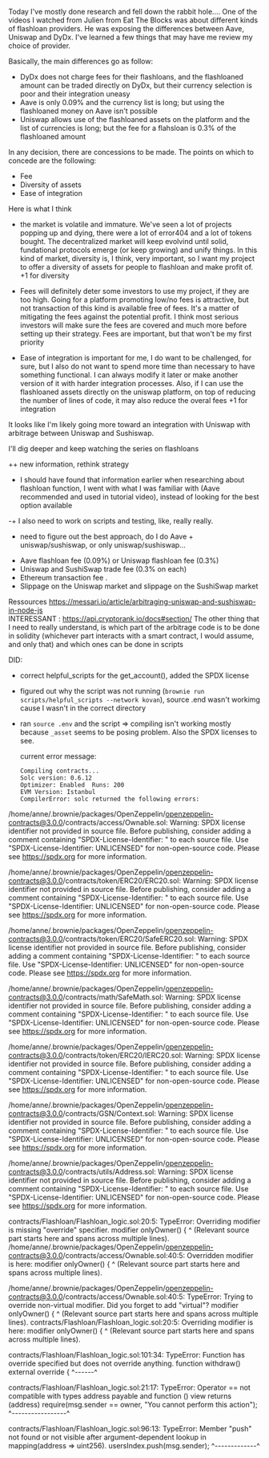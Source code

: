 Today I've mostly done research and fell down the rabbit hole.... One of the videos I watched from Julien from Eat The Blocks was about different kinds of flashloan providers.
He was exposing the differences between Aave, Uniswap and DyDx.
I've learned a few things that may have me review my choice of provider.

Basically, the main differences go as follow:

- DyDx does not charge fees for their flashloans, and the flashloaned amount can be traded directly on DyDx, but their currency selection is poor and their integration uneasy
- Aave is only 0.09% and the currency list is long; but using the flashloaned money on Aave isn't possible
- Uniswap allows use of the flashloaned assets on the platform and the list of currencies is long; but the fee for a flahsloan is 0.3% of the flashloaned amount

In any decision, there are concessions to be made. The points on which to concede are the following:

- Fee
- Diversity of assets
- Ease of integration

Here is what I think

- the market is volatile and immature. We've seen a lot of projects popping up and dying, there were a lot of error404 and a lot of tokens bought. The decentralized market will keep evolvind until solid, fundational protocols emerge (or keep growing) and unify things. In this kind of market, diversity is, I think, very important, so I want my project to offer a diversity of assets for people to flashloan and make profit of.
  +1 for diversity

- Fees will definitely deter some investors to use my project, if they are too high. Going for a platform promoting low/no fees is attractive, but not transaction of this kind is available free of fees. It's a matter of mitigating the fees against the potential profit. I think most serious investors will make sure the fees are covered and much more before setting up their strategy. Fees are important, but that won't be my first priority

- Ease of integration is important for me, I do want to be challenged, for sure, but I also do not want to spend more time than necessary to have something functional. I can always modify it later or make another version of it with harder integration processes. Also, if I can use the flashloaned assets directly on the uniswap platform, on top of reducing the number of lines of code, it may also reduce the overal fees
  +1 for integration

It looks like I'm likely going more toward an integration with Uniswap with arbitrage between Uniswap and Sushiswap.

I'll dig deeper and keep watching the series on flashloans

++ new information, rethink strategy

- I should have found that information earlier when researching about flashloan function, I went with what I was familiar with (Aave recommended and used in tutorial video), instead of looking for the best option available

-+ I also need to work on scripts and testing, like, really really.

- need to figure out the best approach, do I do Aave + uniswap/sushiswap, or only uniswap/sushiswap...

* Aave flashloan fee (0.09%) or Uniswap flashloan fee (0.3%)
* Uniswap and SushiSwap trade fee (0.3% on each)
* Ethereum transaction fee .
* Slippage on the Uniswap market and slippage on the SushiSwap market

Ressources https://messari.io/article/arbitraging-uniswap-and-sushiswap-in-node-js  
INTERESSANT : https://api.cryptorank.io/docs#section/
The other thing that I need to really understand, is which part of the arbitrage code is to be done in solidity (whichever part interacts with a smart contract, I would assume, and only that) and which ones can be done in scripts

DID:

- correct helpful_scripts for the get_account(), added the SPDX license
- figured out why the script was not running (`brownie run scripts/helpful_scripts --network kovan`), source .end wasn't workimg cause I wasn't in the correct directory
- ran `source .env` and the script
  => compiling isn't working mostly because `_asset` seems to be posing problem. Also the SPDX licenses to see.

  current error message:

  ```
  Compiling contracts...
  Solc version: 0.6.12
  Optimizer: Enabled  Runs: 200
  EVM Version: Istanbul
  CompilerError: solc returned the following errors:
  ```

/home/anne/.brownie/packages/OpenZeppelin/openzeppelin-contracts@3.0.0/contracts/access/Ownable.sol: Warning: SPDX license identifier not provided in source file. Before publishing, consider adding a comment containing "SPDX-License-Identifier: <SPDX-License>" to each source file. Use "SPDX-License-Identifier: UNLICENSED" for non-open-source code. Please see https://spdx.org for more information.

/home/anne/.brownie/packages/OpenZeppelin/openzeppelin-contracts@3.0.0/contracts/token/ERC20/ERC20.sol: Warning: SPDX license identifier not provided in source file. Before publishing, consider adding a comment containing "SPDX-License-Identifier: <SPDX-License>" to each source file. Use "SPDX-License-Identifier: UNLICENSED" for non-open-source code. Please see https://spdx.org for more information.

/home/anne/.brownie/packages/OpenZeppelin/openzeppelin-contracts@3.0.0/contracts/token/ERC20/SafeERC20.sol: Warning: SPDX license identifier not provided in source file. Before publishing, consider adding a comment containing "SPDX-License-Identifier: <SPDX-License>" to each source file. Use "SPDX-License-Identifier: UNLICENSED" for non-open-source code. Please see https://spdx.org for more information.

/home/anne/.brownie/packages/OpenZeppelin/openzeppelin-contracts@3.0.0/contracts/math/SafeMath.sol: Warning: SPDX license identifier not provided in source file. Before publishing, consider adding a comment containing "SPDX-License-Identifier: <SPDX-License>" to each source file. Use "SPDX-License-Identifier: UNLICENSED" for non-open-source code. Please see https://spdx.org for more information.

/home/anne/.brownie/packages/OpenZeppelin/openzeppelin-contracts@3.0.0/contracts/token/ERC20/IERC20.sol: Warning: SPDX license identifier not provided in source file. Before publishing, consider adding a comment containing "SPDX-License-Identifier: <SPDX-License>" to each source file. Use "SPDX-License-Identifier: UNLICENSED" for non-open-source code. Please see https://spdx.org for more information.

/home/anne/.brownie/packages/OpenZeppelin/openzeppelin-contracts@3.0.0/contracts/GSN/Context.sol: Warning: SPDX license identifier not provided in source file. Before publishing, consider adding a comment containing "SPDX-License-Identifier: <SPDX-License>" to each source file. Use "SPDX-License-Identifier: UNLICENSED" for non-open-source code. Please see https://spdx.org for more information.

/home/anne/.brownie/packages/OpenZeppelin/openzeppelin-contracts@3.0.0/contracts/utils/Address.sol: Warning: SPDX license identifier not provided in source file. Before publishing, consider adding a comment containing "SPDX-License-Identifier: <SPDX-License>" to each source file. Use "SPDX-License-Identifier: UNLICENSED" for non-open-source code. Please see https://spdx.org for more information.

contracts/Flashloan/Flashloan_logic.sol:20:5: TypeError: Overriding modifier is missing "override" specifier.
modifier onlyOwner() {
^ (Relevant source part starts here and spans across multiple lines).
/home/anne/.brownie/packages/OpenZeppelin/openzeppelin-contracts@3.0.0/contracts/access/Ownable.sol:40:5: Overridden modifier is here:
modifier onlyOwner() {
^ (Relevant source part starts here and spans across multiple lines).

/home/anne/.brownie/packages/OpenZeppelin/openzeppelin-contracts@3.0.0/contracts/access/Ownable.sol:40:5: TypeError: Trying to override non-virtual modifier. Did you forget to add "virtual"?
modifier onlyOwner() {
^ (Relevant source part starts here and spans across multiple lines).
contracts/Flashloan/Flashloan_logic.sol:20:5: Overriding modifier is here:
modifier onlyOwner() {
^ (Relevant source part starts here and spans across multiple lines).

contracts/Flashloan/Flashloan_logic.sol:101:34: TypeError: Function has override specified but does not override anything.
function withdraw() external override {
^------^

contracts/Flashloan/Flashloan_logic.sol:21:17: TypeError: Operator == not compatible with types address payable and function () view returns (address)
require(msg.sender == owner, "You cannot perform this action");
^-----------------^

contracts/Flashloan/Flashloan_logic.sol:96:13: TypeError: Member "push" not found or not visible after argument-dependent lookup in mapping(address => uint256).
usersIndex.push(msg.sender);
^-------------^

```

```

